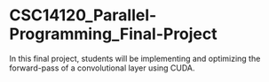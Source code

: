 # CSC14120_Parallel-Programming_Final-Project
In this final project, students will be implementing and optimizing the forward-pass of a convolutional layer using CUDA.
